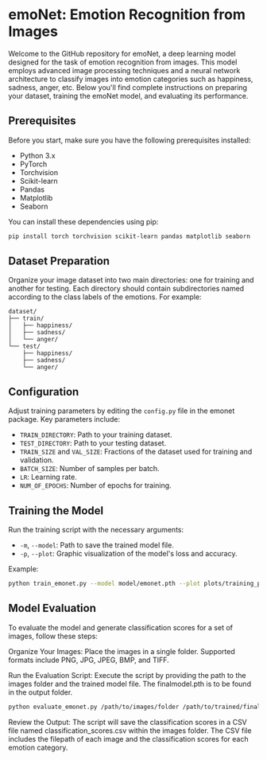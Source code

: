 # emoNet: Emotion Recognition from Images

Welcome to the GitHub repository for emoNet, a deep learning model designed for the task of emotion recognition from images. This model employs advanced image processing techniques and a neural network architecture to classify images into emotion categories such as happiness, sadness, anger, etc. Below you'll find complete instructions on preparing your dataset, training the emoNet model, and evaluating its performance.

## Prerequisites

Before you start, make sure you have the following prerequisites installed:

- Python 3.x
- PyTorch
- Torchvision
- Scikit-learn
- Pandas
- Matplotlib
- Seaborn

You can install these dependencies using pip:

```sh
pip install torch torchvision scikit-learn pandas matplotlib seaborn
```

## Dataset Preparation

Organize your image dataset into two main directories: one for training and another for testing. Each directory should contain subdirectories named according to the class labels of the emotions. For example:

```
dataset/
├── train/
│   ├── happiness/
│   ├── sadness/
│   └── anger/
└── test/
    ├── happiness/
    ├── sadness/
    └── anger/
```

## Configuration

Adjust training parameters by editing the `config.py` file in the emonet package. Key parameters include:

- `TRAIN_DIRECTORY`: Path to your training dataset.
- `TEST_DIRECTORY`: Path to your testing dataset.
- `TRAIN_SIZE` and `VAL_SIZE`: Fractions of the dataset used for training and validation.
- `BATCH_SIZE`: Number of samples per batch.
- `LR`: Learning rate.
- `NUM_OF_EPOCHS`: Number of epochs for training.

## Training the Model

Run the training script with the necessary arguments:

- `-m`, `--model`: Path to save the trained model file.
- `-p`, `--plot`: Graphic visualization of the model's loss and accuracy.

Example: 

```sh
python train_emonet.py --model model/emonet.pth --plot plots/training_plot.png
```

## Model Evaluation

To evaluate the model and generate classification scores for a set of images, follow these steps:

Organize Your Images: Place the images in a single folder. Supported formats include PNG, JPG, JPEG, BMP, and TIFF.

Run the Evaluation Script: Execute the script by providing the path to the images folder and the trained model file. The finalmodel.pth is to be found in the output folder. 

```sh
python evaluate_emonet.py /path/to/images/folder /path/to/trained/finalmodel.pth
```

Review the Output: The script will save the classification scores in a CSV file named classification_scores.csv within the images folder. The CSV file includes the filepath of each image and the classification scores for each emotion category.






